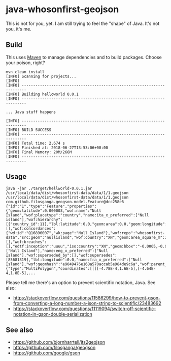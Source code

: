 # java-whosonfirst-geojson

This is not for you, yet. I am still trying to feel the "shape" of Java. It's not you, it's me.

## Build

This uses [Maven](https://maven.apache.org/) to manage dependencies and to build packages. Choose your poison, right?

```
mvn clean install
[INFO] Scanning for projects...
[INFO]
[INFO] ------------------------------------------------------------------------
[INFO] Building helloworld 0.0.1
[INFO] ------------------------------------------------------------------------

... Java stuff happens

[INFO] ------------------------------------------------------------------------
[INFO] BUILD SUCCESS
[INFO] ------------------------------------------------------------------------
[INFO] Total time: 2.674 s
[INFO] Finished at: 2018-06-27T13:53:06+00:00
[INFO] Final Memory: 20M/266M
[INFO] ------------------------------------------------------------------------
```

## Usage

```
java -jar ./target/hellworld-0.0.1.jar /usr/local/data/dist/whosonfirst-data/data/1/1.geojson
/usr/local/data/dist/whosonfirst-data/data/1/1.geojson
com.github.filosganga.geogson.model.Feature@dcc258e6
{"id":"1","type":"Feature","properties":{"geom:latitude":0.000003,"wof:name":"Null Island","wof:placetype":"country","name:ita_x_preferred":["Null island"],"wof:hierarchy":[{"country_id":1}],"lbl:latitude":0.0,"geom:area":0.0,"geom:longitude":0.00001,"wof:id":1,"wof:lastmodified":1496966656,"wof:belongsto":[],"wof:concordances":{"wd:id":"Q16896007","wk:page":"Null_Island"},"wof:repo":"whosonfirst-data","src:geom":"nullisland","wof:country":"XN","geom:area_square_m":3448.94394,"wof:tags":[],"wof:breaches":[],"edtf:inception":"uuuu","iso:country":"XN","geom:bbox":"-0.0005,-0.000282,0.000379,0.000309","name:spa_x_preferred":["Null Island"],"name:eng_x_preferred":["Null Island"],"wof:superseded_by":[],"wof:supersedes":[85681319],"lbl:longitude":0.0,"name:fra_x_preferred":["Null Island"],"wof:geomhash":"e9049476e168a570accab5e984de9c6a","wof:parent_id":0,"mz:hierarchy_label":1,"edtf:cessation":"uuuu"},"geometry":{"type":"MultiPolygon","coordinates":[[[[-4.78E-4,1.6E-5],[-4.64E-4,1.8E-5],...
```

Please tell me there's an option to prevent scientific notation, Java. See also:

* https://stackoverflow.com/questions/11586299/how-to-prevent-gson-from-converting-a-long-number-a-json-string-to-scientific/23483692
* https://stackoverflow.com/questions/11119094/switch-off-scientific-notation-in-gson-double-serialization

## See also

* https://github.com/bjornharrtell/jts2geojson
* https://github.com/filosganga/geogson
* https://github.com/google/gson